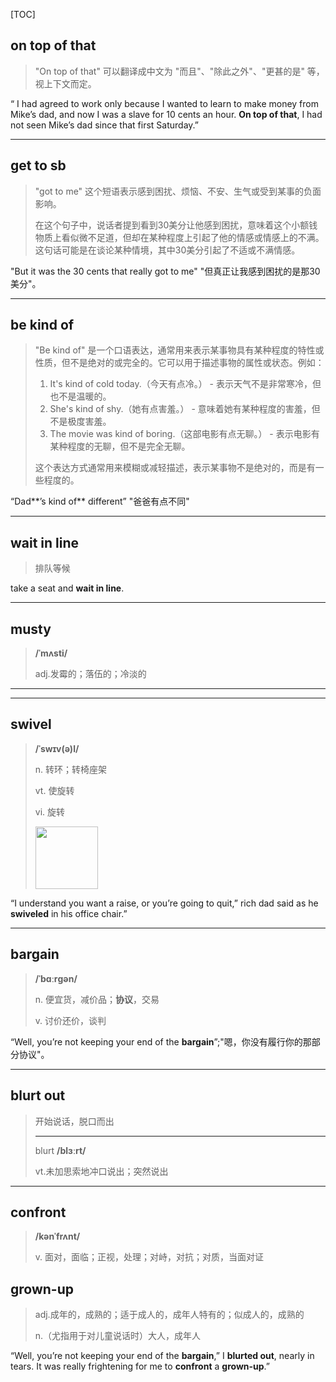 [TOC]


## on top of that

> "On top of that" 可以翻译成中文为 "而且"、"除此之外"、"更甚的是" 等，视上下文而定。

“ I had agreed to work only because I wanted to learn to make money from Mike’s dad, and now I was a slave for 10 cents an hour. **On top of that**, I had not seen Mike’s dad since that first Saturday.”

---

## get to sb

> "got to me" 这个短语表示感到困扰、烦恼、不安、生气或受到某事的负面影响。
>
> 在这个句子中，说话者提到看到30美分让他感到困扰，意味着这个小额钱物质上看似微不足道，但却在某种程度上引起了他的情感或情感上的不满。这句话可能是在谈论某种情境，其中30美分引起了不适或不满情感。

"But it was the 30 cents that really got to me" 
"但真正让我感到困扰的是那30美分"。

---

## be kind of

> "Be kind of" 是一个口语表达，通常用来表示某事物具有某种程度的特性或性质，但不是绝对的或完全的。它可以用于描述事物的属性或状态。例如：
>
> 1. It's kind of cold today.（今天有点冷。） - 表示天气不是非常寒冷，但也不是温暖的。
> 2. She's kind of shy.（她有点害羞。） - 意味着她有某种程度的害羞，但不是极度害羞。
> 3. The movie was kind of boring.（这部电影有点无聊。） - 表示电影有某种程度的无聊，但不是完全无聊。
>
> 这个表达方式通常用来模糊或减轻描述，表示某事物不是绝对的，而是有一些程度的。

“Dad**’s kind of** different” "爸爸有点不同"

---

## wait in line

> 排队等候

take a seat and **wait in line**.

---

## musty

> **/ˈmʌsti/**
>
> adj.发霉的；落伍的；冷淡的



---

---

## swivel

> **/ˈswɪv(ə)l/**
>
> n.
> 转环；转椅座架
>
> vt.
> 使旋转
>
> vi.
> 旋转
>
> <img src="https://ydlunacommon-cdn.nosdn.127.net/944e1aee80d139232c18f3c5b1c75248.jpg" width = 100>

“I understand you want a raise, or you’re going to quit,” rich dad said as he **swiveled** in his office chair.”

---

## bargain

> **/ˈbɑːrɡən/**
>
> n.
> 便宜货，减价品；**协议**，交易
>
> v.
> 讨价还价，谈判

“Well, you’re not keeping your end of the **bargain**”;"嗯，你没有履行你的那部分协议"。

---

## blurt out

> 开始说话，脱口而出
>
> ---
>
> blurt **/blɜːrt/**
>
> vt.未加思索地冲口说出；突然说出

---

## confront

> **/kənˈfrʌnt/**
>
> v. 面对，面临；正视，处理；对峙，对抗；对质，当面对证

## grown-up

> adj.成年的，成熟的；适于成人的，成年人特有的；似成人的，成熟的
>
> n.（尤指用于对儿童说话时）大人，成年人

“Well, you’re not keeping your end of the **bargain**,” I **blurted out**, nearly in tears. It was really frightening for me to **confront** a **grown-up**.”


